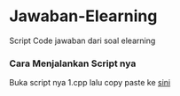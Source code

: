 # Jawaban-Elearning
Script Code jawaban dari soal elearning

### Cara Menjalankan Script nya
Buka script nya 1.cpp lalu copy paste ke [sini](http://cpp.sh/)
